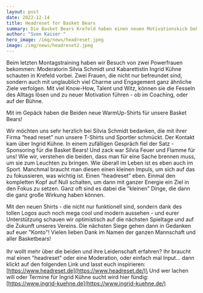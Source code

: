 ```yaml
---
layout: post
date: 2022-12-14
title: Headreset for Basket Bears
summary: Die Basket Bears Krefeld haben einen neuen Motivationskick bekommen
author: "Sven Kaiser "
hero_image: /img/news/headreset.jpeg
image: /img/news/headreset2.jpeg
---
```

Beim letzten Montagstraining haben wir Besuch von zwei Powerfrauen bekommen: Moderatorin Silvia Schmidt und Kabarettistin Ingrid Kühne schauten in Krefeld vorbei. Zwei Frauen, die nicht nur befreundet sind, sondern auch mit unglaublich viel Charme und Engagement ganz ähnliche Ziele verfolgen. Mit viel Know-How, Talent und Witz, können sie die Fesseln des Alltags lösen und zu neuer Motivation führen - ob im Coaching, oder auf der Bühne.

Mit im Gepäck haben die Beiden neue WarmUp-Shirts für unsere Basket Bears!

Wir möchten uns sehr herzlich bei Silvia Schmidt bedanken, die mit ihrer Firma “head reset” nun unsere T-Shirts und Sportler schmückt. Der Kontakt kam über Ingrid Kühne. In einem zufälligen Gespräch fiel der Satz - Sponsoring für die Basket Bears! Und zack war Silvia Feuer und Flamme für uns! Wie wir, verstehen die beiden, dass man für eine Sache brennen muss, um sie zum Leuchten zu bringen.  Wie überall im Leben ist es eben auch im Sport. Manchmal braucht man diesen einen kleinen Impuls, um sich auf das zu fokussieren, was wichtig ist.  Einen “headreset” eben. Einmal den kompletten Kopf auf Null schalten, um dann mit ganzer Energie ein Ziel in den Fokus zu setzen. Ganz oft sind es dabei die “kleinen” Dinge, die dann die ganz große Wirkung haben können.

Mit den neuen Shirts - die nicht nur funktionell sind, sondern dank des tollen Logos auch noch mega cool und modern aussehen - und eurer Unterstützung schauen wir optimistisch auf die nächsten Spieltage und auf die Zukunft unseres Vereins. Die nächsten Siege gehen dann in Gedanken auf euer "Konto"! Vielen lieben Dank im Namen der ganzen Mannschaft und aller Basketbears!\
\
Ihr wollt mehr über die beiden und ihre Leidenschaft erfahren? Ihr braucht mal einen "headreset" oder eine Moderation, oder einfach mal Input... dann klickt auf den folgenden Link und lasst euch inspirieren:\
[https://www.headreset.de](https://www.headreset.de/)\
Und wer lachen will oder Termine für Ingrid Kühne sucht wird hier fündig:\
[https://www.ingrid-kuehne.de](https://www.ingrid-kuehne.de/)